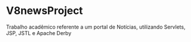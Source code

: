 V8newsProject
=============


Trabalho acadêmico referente a um portal de Notícias, utilizando Servlets, JSP, JSTL e Apache Derby
